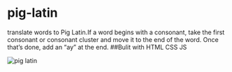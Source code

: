# pig-latin
translate words to Pig Latin.If a word begins with a consonant, take the first consonant or consonant cluster and move it to the end of the word. Once that’s done, add an “ay” at the end.
##Bulit with
HTML
CSS
JS

![pig latin](https://user-images.githubusercontent.com/76250695/103357335-f71ec880-4ac3-11eb-9085-c325bb580950.png)
